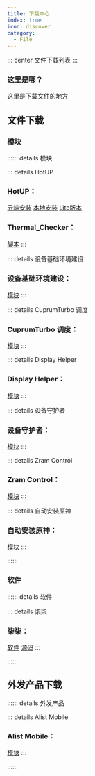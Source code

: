 ```yaml
---
title: 下载中心
index: true
icon: discover
category:
  - File
---
```


::: center
文件下载列表
:::

### 这里是哪？

这里是下载文件的地方

## 文件下载

### 模块

:::::: details 模块

::: details HotUP
### HotUP：
[云端安装](https://ftp.womi.ltd/skyx/mod/hotup/setup.zip)
[本地安装](https://ftp.womi.ltd/skyx/mod/hotup/hotup.zip)
[Lite版本](https://ftp.womi.ltd/skyx/mod/hotup/lite.zip)
### Thermal_Checker：
[脚本](https://ftp.womi.ltd/skyx/mod/hotup/Thermal_Checker/Thermal_Checker.SH)
:::

::: details 设备基础环境建设
### 设备基础环境建设：
[模块](https://ftp.womi.ltd/mod/env/env.zip)
:::

::: details CuprumTurbo 调度
### CuprumTurbo 调度：
[模块](https://ftp.womi.ltd/mod/cu/cu.zip)
:::

::: details Display Helper
### Display Helper：
[模块](https://ftp.womi.ltd/sakurax/mod/display/display.zip)
:::

::: details 设备守护者
### 设备守护者：
[模块](https://ftp.womi.ltd/sakurax/mod/bootguard/bootguard.zip)
:::

::: details Zram Control
### Zram Control：
[模块](https://ftp.womi.ltd/sakurax/mod/zram/zram.zip)
:::

::: details 自动安装原神
### 自动安装原神：
[模块](https://ftp.womi.ltd/mitu/mod/ys/ys.zip)
:::

::::::

### 软件

:::::: details 软件

::: details 柒柒
### 柒柒：
[软件](https://ftp.womi.ltd/skyx/app/qiqi/qiqi.apk)
[源码](https://github.com/Yosunair/Qiqi/archive/refs/heads/Yosunair.zip)
:::

::::::


## 外发产品下载

:::::: details 外发产品

::: details Alist Mobile
### Alist Mobile：
[模块](https://ftp.womi.ltd/outgoing/alist/alist.zip)
:::

::::::